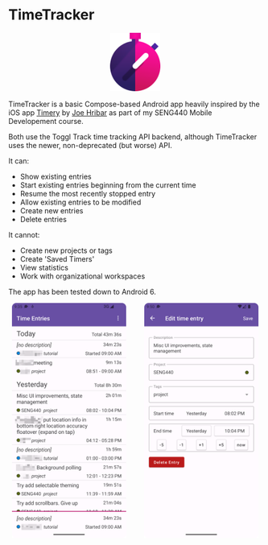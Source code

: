 # TimeTracker

<p align="center">
  <img
    width="100"
    src="TimeTracker/icon/TimeTrackerLogoNoMargins.png"
    alt="App icon of a minimal, colorful stopwatch"
  />
</p>

TimeTracker is a basic Compose-based Android app heavily inspired by the iOS app [Timery](https://timeryapp.com) by [Joe Hribar](https://twitter.com/joehribar)
as part of my SENG440 Mobile Developement course.

Both use the Toggl Track time tracking API backend, although TimeTracker uses the newer, non-deprecated (but worse) API.

It can:

- Show existing entries
- Start existing entries beginning from the current time
- Resume the most recently stopped entry
- Allow existing entries to be modified
- Create new entries
- Delete entries

It cannot:

- Create new projects or tags
- Create 'Saved Timers'
- View statistics
- Work with organizational workspaces

The app has been tested down to Android 6.

<p align="center">
  <img
    alt="Screenshot of the main content page"
    src="images/Main%20Content.png"
    width="45%"
  />
&nbsp; &nbsp; &nbsp; &nbsp;
  <img
    alt="Screenshot of edit entry page"
    src="images/Edit%20Screen%2C%20Expanded.png"
    width="45%"
  />
</p>
